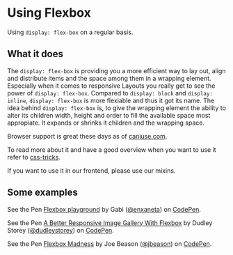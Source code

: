 # Using Flexbox

Using ```display: flex-box``` on a regular basis.

## What it does

The ```display: flex-box``` is providing you a more efficient way to lay out, align and distribute items 
and the space among them in a wrapping element. Especially when it comes to responsive Layouts you 
really get to see the power of ```display: flex-box```. Compared to ```display: block``` and 
```display: inline```, ```display: flex-box``` is more flexiable and thus it got its name. The idea behind 
```display: flex-box``` is, to give the wrapping element the ability to alter its children width, height 
and order to fill the available space most appropiate. It expands or shrinks it children and the wrapping space.

Browser support is great these days as of [caniuse.com](http://caniuse.com/#search=flexbox).

To read more about it and have a good overview when you want to use it refer to [css-tricks](https://css-tricks.com/snippets/css/a-guide-to-flexbox/).

If you want to use it in our frontend, please use our mixins.

## Some examples

<p data-height="265" data-theme-id="0" data-slug-hash="adLPwv" data-default-tab="html,result" data-user="enxaneta" data-embed-version="2" class="codepen">See the Pen <a href="http://codepen.io/enxaneta/pen/adLPwv/">Flexbox playground</a> by Gabi (<a href="http://codepen.io/enxaneta">@enxaneta</a>) on <a href="http://codepen.io">CodePen</a>.</p>
<script async src="//assets.codepen.io/assets/embed/ei.js"></script>

<p data-height="265" data-theme-id="0" data-slug-hash="Kgofa" data-default-tab="html,result" data-user="dudleystorey" data-embed-version="2" class="codepen">See the Pen <a href="http://codepen.io/dudleystorey/pen/Kgofa/">A Better Responsive Image Gallery With Flexbox</a> by Dudley Storey (<a href="http://codepen.io/dudleystorey">@dudleystorey</a>) on <a href="http://codepen.io">CodePen</a>.</p>

<p data-height="265" data-theme-id="0" data-slug-hash="Wbaedb" data-default-tab="html,result" data-user="jbeason" data-embed-version="2" class="codepen">See the Pen <a href="http://codepen.io/jbeason/pen/Wbaedb/">Flexbox Madness</a> by Joe Beason (<a href="http://codepen.io/jbeason">@jbeason</a>) on <a href="http://codepen.io">CodePen</a>.</p>
<script async src="//assets.codepen.io/assets/embed/ei.js"></script>

